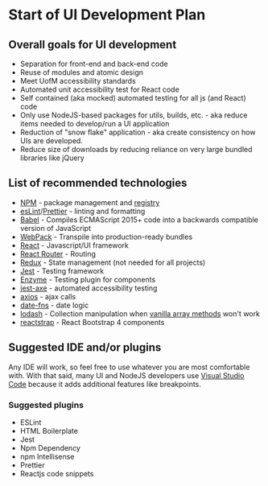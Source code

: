 # Start of UI Development Plan

## Overall goals for UI development

- Separation for front-end and back-end code
- Reuse of modules and atomic design
- Meet UofM accessibility standards
- Automated unit accessibility test for React code
- Self contained (aka mocked) automated testing for all js (and React) code
- Only use NodeJS-based packages for utils, builds, etc. - aka reduce items needed to develop/run a UI application
- Reduction of "snow flake" application - aka create consistency on how UIs are developed.
- Reduce size of downloads by reducing reliance on very large bundled libraries like jQuery

## List of recommended technologies

- [NPM](https://docs.npmjs.com/) - package management and [registry](https://www.npmjs.com/)
- [esLint](https://eslint.org/)/[Prettier](https://prettier.io/) - linting and formatting
- [Babel](https://babeljs.io/) - Compiles ECMAScript 2015+ code into a backwards compatible version of JavaScript
- [WebPack](https://webpack.js.org/) - Transpile into production-ready bundles
- [React](https://reactjs.org/) - Javascript/UI framework
- [React Router](https://reacttraining.com/react-router/web/guides/quick-start) - Routing
- [Redux](https://redux.js.org/) - State management (not needed for all projects)
- [Jest](https://jestjs.io/) - Testing framework
- [Enzyme](https://airbnb.io/enzyme/) - Testing plugin for components
- [jest-axe](https://github.com/nickcolley/jest-axe) - automated accessibility testing
- [axios](https://github.com/axios/axios) - ajax calls
- [date-fns](https://date-fns.org/) - date logic
- [lodash](https://lodash.com/) - Collection manipulation when [vanilla array methods](https://developer.mozilla.org/en-US/docs/Web/JavaScript/Reference/Global_Objects/Array) won't work
- [reactstrap](https://reactstrap.github.io/) - React Bootstrap 4 components

## Suggested IDE and/or plugins

Any IDE will work, so feel free to use whatever you are most comfortable with. With that said, many UI and NodeJS developers use [Visual Studio Code](https://code.visualstudio.com/) because it adds additional features like breakpoints.

### Suggested plugins

- ESLint
- HTML Boilerplate
- Jest
- Npm Dependency
- npm Intellisense
- Prettier
- Reactjs code snippets
